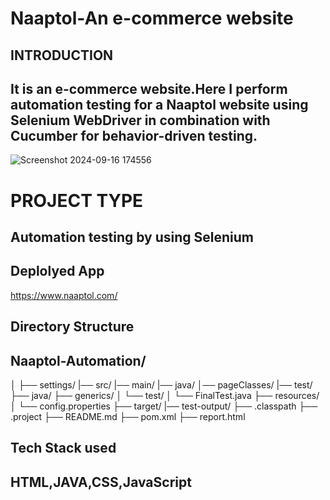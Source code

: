 # Naaptol-An e-commerce website
## INTRODUCTION
## It is an e-commerce website.Here I perform automation testing for a Naaptol website  using Selenium WebDriver in combination with Cucumber for behavior-driven testing.
![Screenshot 2024-09-16 174556](https://github.com/user-attachments/assets/89d067ad-b315-40db-982f-57c924eb382f)

# PROJECT TYPE
## Automation testing by using Selenium
## Deplolyed App
https://www.naaptol.com/
## Directory Structure
## Naaptol-Automation/
│
├── settings/ |── src/ |── main/ |── java/ │── pageClasses/ |── test/ ├── java/ ├── generics/ │  └── test/ │ └── FinalTest.java ├── resources/ │ └── config.properties ├── target/ |── test-output/ ├── .classpath ├── .project ├── README.md ├── pom.xml ├── report.html                        
                       
## Tech Stack used
## HTML,JAVA,CSS,JavaScript



